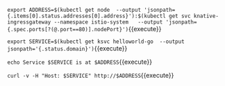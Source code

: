 

`export ADDRESS=$(kubectl get node  --output 'jsonpath={.items[0].status.addresses[0].address}'):$(kubectl get svc knative-ingressgateway --namespace istio-system   --output 'jsonpath={.spec.ports[?(@.port==80)].nodePort}')`{{execute}}

`export SERVICE=$(kubectl get ksvc helloworld-go  --output jsonpath='{.status.domain}')`{{execute}}

`echo Service $SERVICE is at $ADDRESS`{{execute}}

`curl -v -H "Host: $SERVICE" http://$ADDRESS`{{execute}}